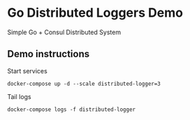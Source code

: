# Go Distributed Loggers Demo
Simple Go + Consul Distributed System

## Demo instructions
Start services
```
docker-compose up -d --scale distributed-logger=3
```
Tail logs 
```
docker-compose logs -f distributed-logger
```